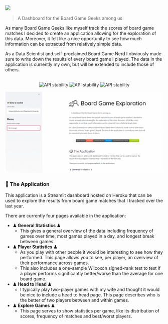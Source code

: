 <img src="https://raw.githubusercontent.com/MaartenGr/boardgame/dev/images/logo_small.jpg">

> A Dashboard for the Board Game Geeks among us

As many Board Game Geeks like myself track the scores of board game matches
I decided to create an application allowing for the exploration of this data.
Moreover, it felt like a nice opportunity to see how much information can be
extracted from relatively simple data.

As a Data Scientist and self-proclaimed Board Game Nerd I obviously made sure
to write down the results of every board game I played. The data in the application
is currently my own, but will be extended to include those of others.  

<div align="center">
  <br>
  <img src="https://img.shields.io/badge/MADE%20WITH-PYTHON%20-red?style=for-the-badge"
      alt="API stability" height="25"/>
  <img src="https://img.shields.io/badge/SERVED%20WITH-Heroku-blue?style=for-the-badge"
      alt="API stability" height="25"/>
  <img src="https://img.shields.io/badge/DASHBOARDING%20WITH-Streamlit-green?style=for-the-badge"
      alt="API stability" height="25"/>
</div>

![The Application](/images/streamlit_gif_large.gif)


### 🎲 The Application
This application is a Streamlit dashboard hosted on Heroku that can be used
to explore the results from board game matches that I tracked over the last year.

There are currently four pages available in the application:
* **♟ General Statistics ♟**
    * This gives a general overview of the data including
    frequency of games over time, most games played in a day, and longest break
    between games.
* **♟ Player Statistics ♟**
    * As you play with other people it would be interesting to see how they performed.
    This page allows you to see, per player, an overview of their performance across
    games.
    * This also includes a one-sample Wilcoxon signed-rank test to test if a player
    performs significantly better/worse than the average for one board game.
* **♟ Head to Head ♟**
    * I typically play two-player games with my wife and thought it would be nice
    to include a head to head page.
    This page describes who is the better of two players between and within games.
* **♟ Explore Games ♟**
    * This page serves to show statistics per game, like its distribution
    of scores, frequency of matches and best/worst players.  
